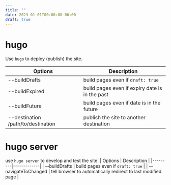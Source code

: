 ```yaml
---
title: ""
date: 2023-01-01T00:00:00-06:00
draft: true
---
```


<style>
    r { color: red }
    o { color: orange }
    g { color: green }
</style>

# hugo
Use `hugo` to deploy (publish) the site.  

| Options | Description |
|---------|-------------|
| --buildDrafts | build pages even if `draft: true` |
| --buildExpired | build pages even if expiry date is in the past |
| --buildFuture | build pages even if date is in the future |
| --destination /path/to/destination | publish the site to another destination |

# hugo server
use `hugo server` to develop and test the site.
| Options | Description |
|---------|-------------|
| --buildDrafts | build pages even if `draft: true` |
| --navigateToChanged | tell browser to automatically redirect to last modified page |